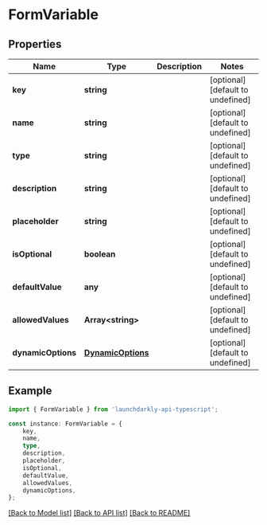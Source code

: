 # FormVariable


## Properties

Name | Type | Description | Notes
------------ | ------------- | ------------- | -------------
**key** | **string** |  | [optional] [default to undefined]
**name** | **string** |  | [optional] [default to undefined]
**type** | **string** |  | [optional] [default to undefined]
**description** | **string** |  | [optional] [default to undefined]
**placeholder** | **string** |  | [optional] [default to undefined]
**isOptional** | **boolean** |  | [optional] [default to undefined]
**defaultValue** | **any** |  | [optional] [default to undefined]
**allowedValues** | **Array&lt;string&gt;** |  | [optional] [default to undefined]
**dynamicOptions** | [**DynamicOptions**](DynamicOptions.md) |  | [optional] [default to undefined]

## Example

```typescript
import { FormVariable } from 'launchdarkly-api-typescript';

const instance: FormVariable = {
    key,
    name,
    type,
    description,
    placeholder,
    isOptional,
    defaultValue,
    allowedValues,
    dynamicOptions,
};
```

[[Back to Model list]](../README.md#documentation-for-models) [[Back to API list]](../README.md#documentation-for-api-endpoints) [[Back to README]](../README.md)
